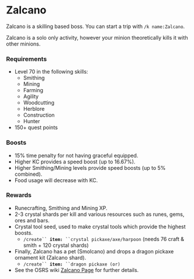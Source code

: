 # Zalcano

Zalcano is a skilling based boss. You can start a trip with  `/k name:Zalcano`.

Zalcano is a solo only activity, however your minion theoretically kills it with other minions.

### Requirements

* Level 70 in the following skills:
  * Smithing
  * Mining
  * Farming
  * Agility
  * Woodcutting
  * Herblore
  * Construction
  * Hunter
* 150+ quest points

### Boosts

* 15% time penalty for not having graceful equipped.
* Higher KC provides a speed boost (up to 16.67%).
* Higher Smithing/Mining levels provide speed boosts (up to 5% combined).
* Food usage will decrease with KC.

### Rewards

* Runecrafting, Smithing and Mining XP.
* 2-3 crystal shards per kill and various resources such as runes, gems, ores and bars.
* Crystal tool seed, used to make crystal tools which provide the highest boosts.
  * &#x20;`/create`` `**`item:`**` ``crystal pickaxe/axe/harpoon` (needs 76 craft & smith + 120 crystal shards)
* Finally, Zalcano has a pet (Smolcano) and drops a dragon pickaxe ornament kit (Zalcano shard).
  * &#x20;`/create`` `**`item:`**` ``dragon pickaxe (or)`
* See the OSRS wiki [Zalcano Page](https://oldschool.runescape.wiki/w/Zalcano) for further details.
